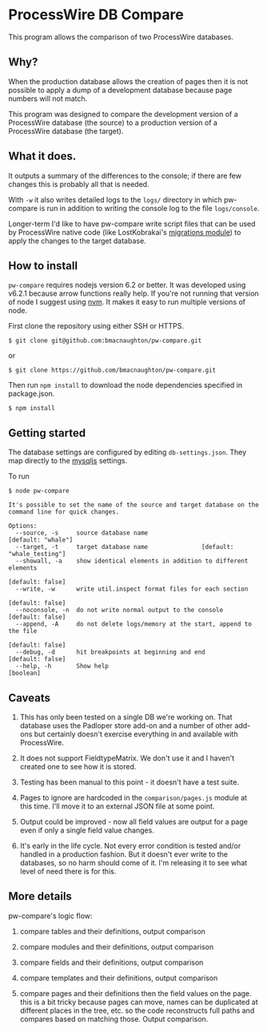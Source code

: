 # ProcessWire DB Compare

This program allows the comparison of two ProcessWire databases.

## Why?

When the production database allows the creation of pages then it is not possible to apply a dump of a development database because page numbers will not match.

This program was designed to compare the development version of a ProcessWire database (the source) to a production version of a ProcessWire database (the target).

## What it does.

It outputs a summary of the differences to the console; if there are few changes this is probably all that is needed.

With `-w` it also writes detailed logs to the `logs/` directory in which pw-compare is run in addition to writing the console log to the file `logs/console`.

Longer-term I'd like to have pw-compare write script files that can be used by ProcessWire native code (like LostKobrakai's [migrations module](https://processwire.com/talk/topic/13045-migrations/)) to apply the changes to the target database.

## How to install

`pw-compare` requires nodejs version 6.2 or better. It was developed using v6.2.1 because arrow functions really help. If you're not running that version of node I suggest using [nvm](https://github.com/creationix/nvm). It makes it easy to run multiple versions of node.

First clone the repository using either SSH or HTTPS.
```
$ git clone git@github.com:bmacnaughton/pw-compare.git
```
or
```
$ git clone https://github.com/bmacnaughton/pw-compare.git
```

Then run `npm install` to download the node dependencies specified in package.json.
```
$ npm install
```

## Getting started

The database settings are configured by editing `db-settings.json`. They map directly to the [mysqljs](https://github.com/mysqljs/mysql) settings.

To run

```
$ node pw-compare
```

```
It's possible to set the name of the source and target database on the command line for quick changes.

Options:
  --source, -s     source database name                       [default: "whale"]
  --target, -t     target database name               [default: "whale_testing"]
  --showall, -a    show identical elements in addition to different elements
                                                                [default: false]
  --write, -w      write util.inspect format files for each section
                                                                [default: false]
  --noconsole, -n  do not write normal output to the console    [default: false]
  --append, -A     do not delete logs/memory at the start, append to the file
                                                                [default: false]
  --debug, -d      hit breakpoints at beginning and end         [default: false]
  --help, -h       Show help                                           [boolean]
```

## Caveats

1. This has only been tested on a single DB we're working on. That database uses the Padloper store add-on and a number of other add-ons but certainly doesn't exercise everything in and available with ProcessWire.

2. It does not support FieldtypeMatrix. We don't use it and I haven't created one to see how it is stored.

3. Testing has been manual to this point - it doesn't have a test suite.

4. Pages to ignore are hardcoded in the `comparison/pages.js` module at this time. I'll move it to an external JSON file at some point.

5. Output could be improved - now all field values are output for a page even if only a single field value changes.

6. It's early in the life cycle. Not every error condition is tested and/or handled in a production fashion. But it doesn't ever write to the databases, so no harm should come of it. I'm releasing it to see what level of need there is for this.

## More details

pw-compare's logic flow:

1) compare tables and their definitions, output comparison

2) compare modules and their definitions, output comparison

3) compare fields and their definitions, output comparison

4) compare templates and their definitions, output comparison

5) compare pages and their definitions then the field values on the page. this is a bit tricky because pages can move, names can be duplicated at different places in the tree, etc. so the code reconstructs full paths and compares based on matching those. Output comparison.

